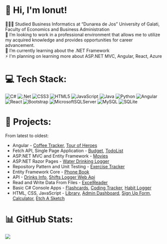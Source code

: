 # 👋 Hi, I'm Ionut!
👨🏻‍💻 Studied Business Informatics at “Dunarea de Jos” University of Galati, <br>Faculty of Economics and Business Administration<br>👯 I’m looking to work in a professional environment that allows me to utilize<br>my acquired knowledge and provides opportunities for career advancement.<br>🌱 I’m currently learning about the .NET Framework<br>⚡ I'm planning on learning more about ASP.NET MVC, Angular, React, Azure


# 💻 Tech Stack:
![C#](https://img.shields.io/badge/c%23-%23239120.svg?style=for-the-badge&logo=csharp&logoColor=white) ![.Net](https://img.shields.io/badge/.NET-5C2D91?style=for-the-badge&logo=.net&logoColor=white) ![CSS3](https://img.shields.io/badge/css3-%231572B6.svg?style=for-the-badge&logo=css3&logoColor=white) ![HTML5](https://img.shields.io/badge/html5-%23E34F26.svg?style=for-the-badge&logo=html5&logoColor=white) ![JavaScript](https://img.shields.io/badge/javascript-%23323330.svg?style=for-the-badge&logo=javascript&logoColor=%23F7DF1E) ![Java](https://img.shields.io/badge/java-%23ED8B00.svg?style=for-the-badge&logo=openjdk&logoColor=white) ![Python](https://img.shields.io/badge/python-3670A0?style=for-the-badge&logo=python&logoColor=ffdd54) ![Angular](https://img.shields.io/badge/angular-%23DD0031.svg?style=for-the-badge&logo=angular&logoColor=white) ![React](https://img.shields.io/badge/react-%2320232a.svg?style=for-the-badge&logo=react&logoColor=%2361DAFB) ![Bootstrap](https://img.shields.io/badge/bootstrap-%238511FA.svg?style=for-the-badge&logo=bootstrap&logoColor=white) ![MicrosoftSQLServer](https://img.shields.io/badge/Microsoft%20SQL%20Server-CC2927?style=for-the-badge&logo=microsoft%20sql%20server&logoColor=white) ![MySQL](https://img.shields.io/badge/mysql-%2300000f.svg?style=for-the-badge&logo=mysql&logoColor=white) ![SQLite](https://img.shields.io/badge/sqlite-%2307405e.svg?style=for-the-badge&logo=sqlite&logoColor=white)
# 📝 Projects:
From latest to oldest:    
- Angular - [Coffee Tracker](https://github.com/ionutng/coffee-tracker), [Tour of Heroes](https://github.com/ionutng/angular-tour-of-heroes)
- Fetch API, Single Page Application - [Budget](https://github.com/ionutng/Budget), [TodoList](https://github.com/ionutng/TodoList)
- ASP.NET MVC and Entity Framework - [Movies](https://github.com/ionutng/Movies)    
- ASP.NET Razor Pages - [Water Drinking Logger](https://github.com/ionutng/WaterDrinkingLogger)    
- Repository Pattern and Unit Testing - [Exercise Tracker](https://github.com/ionutng/ExerciseTracker)    
- Entity Framework Core - [Phone Book](https://github.com/ionutng/PhoneBook)    
- API - [Drinks Info](https://github.com/ionutng/DrinksInfo), [Shifts Logger Web Api](https://github.com/ionutng/ShiftsLoggerWebApi)    
- Read and Write Data From Files - [ExcelReader](https://github.com/ionutng/ExcelReader)    
- Basic C# Console Apps - [Flashcards](https://github.com/ionutng/Flashcards), [Coding Tracker](https://github.com/ionutng/CodingTracker), [Habit Logger](https://github.com/ionutng/HabitLogger)
- HTML, CSS, JavaScript - [Library](https://github.com/ionutng/library), [Admin Dashboard](https://github.com/ionutng/admin-dashboard), [Sign Up Form](https://github.com/ionutng/sign-up-form), [Calculator](https://github.com/ionutng/calculator), [Etch A Sketch](https://github.com/ionutng/etch-a-sketch)

# 📊 GitHub Stats:
![](https://github-readme-stats.vercel.app/api/top-langs/?username=ionutng&theme=dark&hide_border=false&include_all_commits=false&count_private=false&layout=compact)

<!-- Proudly created with GPRM ( https://gprm.itsvg.in ) -->
